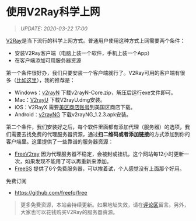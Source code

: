 # 使用V2Ray科学上网

> *UPDATE: 2020-03-22 17:00*

[V2Ray](https://github.com/v2ray)是当下流行的科学上网方式。普通用户使用这种方式上网需要两个条件：
- 安装V2Ray客户端（电脑上装一个软件，手机上装一个App）
- 在客户端添加可用服务器资源

第一个条件很好办，我们只要安装一个客户端就行了。V2Ray可用的客户端有很多（[比如这里](https://tlanyan.me/v2ray-clients-download/)），我的推荐是：

- Windows：[v2rayN](https://github.com/2dust/v2rayN/releases) 下载v2rayN-Core.zip，解压后运行exe文件即可。
- Mac：[V2rayU](https://github.com/yanue/V2rayU/releases) 下载V2rayU.dmg安装。
- iOS：V2RayX 需要[美区商店账号](https://d.skyjsq.space/ios13.html)到美国区商店下载。
- Android：[v2rayNG](https://github.com/2dust/v2rayNG/releases) 下载v2rayNG_1.2.3.apk安装。

第二个条件，我们安装好之后，每个软件里面都有添加代理（服务器）的选项，我们需要去找免费的代理服务器资源，通过**扫二维码或者添加链接**的方式添加到你的客户端里。这里提供了一些靠谱的服务器资源：

- [FreeV2ray](https://view.freev2ray.org) 因为代理服务器不稳定，会被封或挂机，这个网站每12小时更新一次，如果发现不能用了可以再重新来添加。
- [FreeSS](https://io.freess.info/#portfolio-preview) 提供了6个免费服务器，可以挨着试，个人感觉没有上面那个好用。

免费订阅

- https://github.com/freefq/free

> 更多免费资源，本站会持续更新。如果地址失效，请在[评论区](https://github.com/byenight/byenight/issues)留言。另外，大家也可以花钱购买V2Ray的服务器资源。
